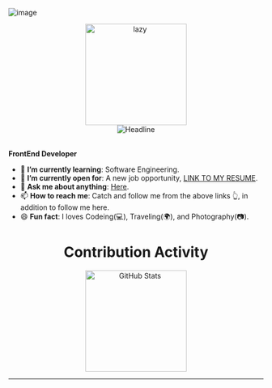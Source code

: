 ![image](https://github.com/kduyyy193/kduyyy193/assets/93436314/eca6b827-0fd0-4165-ba61-d0103274945d)<div>
    <div align=center>
        <img src="https://haycafe.vn/wp-content/uploads/2021/11/Tai-hinh-anh-dong-de-thuong-meo-luoi-bieng-lan-lon.gif" alt="lazy" height="200">
    </div>
    <div align=center>
        <img src="https://readme-typing-svg.herokuapp.com?color=%236FDA44&size=32&center=true&vCenter=true&width=600&height=50&lines=Hi+there+I'm+Fathy+%F0%9F%91%8B;FrontEnd Developer" alt="Headline" />
    </div>
    <div align=left>
        <br>
        <p>
            <strong>
                FrontEnd Developer 
            </strong>
        </p>
        <ul>
            <li>🌱 <b>I’m currently learning</b>: Software Engineering.</li>
            <li>🤔 <b>I’m currently open for</b>: A new job opportunity, <a href="https://flowcv.io/resume/feedback/lMhKFXfgJjf8">LINK TO MY RESUME</a>.</li>
            <li>💬 <b>Ask me about anything</b>: <a href="https://github.com/ahmedfathydev/ahmedfathydev/issues">Here</a>.</li>
            <li>📫 <b>How to reach me</b>: Catch and follow me from the above links 👆, in addition to follow me here.</li>
            <li>😄 <b>Fun fact</b>: I loves Codeing(💻), Traveling(🌍), and Photography(📷).</li>
        </ul>
    </div>
    <div align=center>
        <h1>Contribution Activity</h1>
        <img src="https://github-readme-stats.vercel.app/api?username=ahmedfathydev&title_color=6FDA44&text_color=FFFFFF&show_icons=true&icon_color=6FDA44&include_all_commits=true&count_private=true&theme=dark" alt="GitHub Stats" height="200" />
</div>

------


